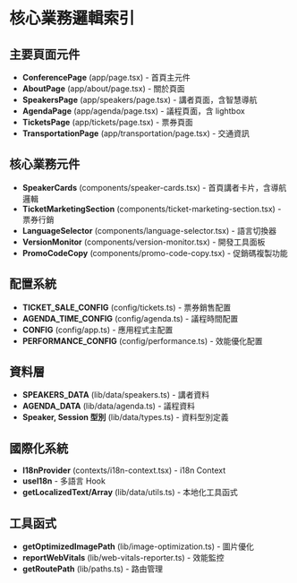 # 核心業務邏輯索引

## 主要頁面元件
- **ConferencePage** (app/page.tsx) - 首頁主元件
- **AboutPage** (app/about/page.tsx) - 關於頁面
- **SpeakersPage** (app/speakers/page.tsx) - 講者頁面，含智慧導航
- **AgendaPage** (app/agenda/page.tsx) - 議程頁面，含 lightbox
- **TicketsPage** (app/tickets/page.tsx) - 票券頁面
- **TransportationPage** (app/transportation/page.tsx) - 交通資訊

## 核心業務元件
- **SpeakerCards** (components/speaker-cards.tsx) - 首頁講者卡片，含導航邏輯
- **TicketMarketingSection** (components/ticket-marketing-section.tsx) - 票券行銷
- **LanguageSelector** (components/language-selector.tsx) - 語言切換器
- **VersionMonitor** (components/version-monitor.tsx) - 開發工具面板
- **PromoCodeCopy** (components/promo-code-copy.tsx) - 促銷碼複製功能

## 配置系統
- **TICKET_SALE_CONFIG** (config/tickets.ts) - 票券銷售配置
- **AGENDA_TIME_CONFIG** (config/agenda.ts) - 議程時間配置
- **CONFIG** (config/app.ts) - 應用程式主配置
- **PERFORMANCE_CONFIG** (config/performance.ts) - 效能優化配置

## 資料層
- **SPEAKERS_DATA** (lib/data/speakers.ts) - 講者資料
- **AGENDA_DATA** (lib/data/agenda.ts) - 議程資料
- **Speaker, Session 型別** (lib/data/types.ts) - 資料型別定義

## 國際化系統
- **I18nProvider** (contexts/i18n-context.tsx) - i18n Context
- **useI18n** - 多語言 Hook
- **getLocalizedText/Array** (lib/data/utils.ts) - 本地化工具函式

## 工具函式
- **getOptimizedImagePath** (lib/image-optimization.ts) - 圖片優化
- **reportWebVitals** (lib/web-vitals-reporter.ts) - 效能監控
- **getRoutePath** (lib/paths.ts) - 路由管理
